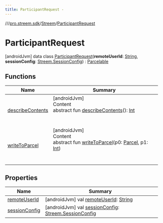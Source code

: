 ```yaml
---
title: ParticipantRequest -
---
```

//[<root>](../../../../index.md)/[pro.streem.sdk](../../index.md)/[Streem](../index.md)/[ParticipantRequest](index.md)



# ParticipantRequest  
 [androidJvm] data class [ParticipantRequest](index.md)(**remoteUserId**: [String](https://kotlinlang.org/api/latest/jvm/stdlib/kotlin/-string/index.html), **sessionConfig**: [Streem.SessionConfig](../-session-config/index.md)) : [Parcelable](https://developer.android.com/reference/kotlin/android/os/Parcelable.html)   


## Functions  
  
|  Name |  Summary | 
|---|---|
| <a name="android.os/Parcelable/describeContents/#/PointingToDeclaration/"></a>[describeContents](index.md#%5Bandroid.os%2FParcelable%2FdescribeContents%2F%23%2FPointingToDeclaration%2F%5D%2FFunctions%2F-946466036)| <a name="android.os/Parcelable/describeContents/#/PointingToDeclaration/"></a>[androidJvm]  <br>Content  <br>abstract fun [describeContents](index.md#%5Bandroid.os%2FParcelable%2FdescribeContents%2F%23%2FPointingToDeclaration%2F%5D%2FFunctions%2F-946466036)(): [Int](https://kotlinlang.org/api/latest/jvm/stdlib/kotlin/-int/index.html)  <br><br><br>|
| <a name="android.os/Parcelable/writeToParcel/#android.os.Parcel#kotlin.Int/PointingToDeclaration/"></a>[writeToParcel](index.md#%5Bandroid.os%2FParcelable%2FwriteToParcel%2F%23android.os.Parcel%23kotlin.Int%2FPointingToDeclaration%2F%5D%2FFunctions%2F-946466036)| <a name="android.os/Parcelable/writeToParcel/#android.os.Parcel#kotlin.Int/PointingToDeclaration/"></a>[androidJvm]  <br>Content  <br>abstract fun [writeToParcel](index.md#%5Bandroid.os%2FParcelable%2FwriteToParcel%2F%23android.os.Parcel%23kotlin.Int%2FPointingToDeclaration%2F%5D%2FFunctions%2F-946466036)(p0: [Parcel](https://developer.android.com/reference/kotlin/android/os/Parcel.html), p1: [Int](https://kotlinlang.org/api/latest/jvm/stdlib/kotlin/-int/index.html))  <br><br><br>|


## Properties  
  
|  Name |  Summary | 
|---|---|
| <a name="pro.streem.sdk/Streem.ParticipantRequest/remoteUserId/#/PointingToDeclaration/"></a>[remoteUserId](remote-user-id.md)| <a name="pro.streem.sdk/Streem.ParticipantRequest/remoteUserId/#/PointingToDeclaration/"></a> [androidJvm] val [remoteUserId](remote-user-id.md): [String](https://kotlinlang.org/api/latest/jvm/stdlib/kotlin/-string/index.html)   <br>|
| <a name="pro.streem.sdk/Streem.ParticipantRequest/sessionConfig/#/PointingToDeclaration/"></a>[sessionConfig](session-config.md)| <a name="pro.streem.sdk/Streem.ParticipantRequest/sessionConfig/#/PointingToDeclaration/"></a> [androidJvm] val [sessionConfig](session-config.md): [Streem.SessionConfig](../-session-config/index.md)   <br>|

